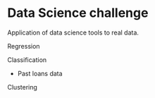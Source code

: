 # Data Science challenge

Application of data science tools to real data.

Regression

Classification
* Past loans data

Clustering
